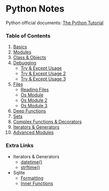 # Python Notes

Python official documents: [The Python Tutorial](https://docs.python.org/3/tutorial/index.html)
<br/>

### Table of Contents

1. [Basics](https://github.com/hasanalpdoyduk/python_notes/tree/main/basics)
2. [Modules](https://github.com/hasanalpdoyduk/python_notes/tree/main/modules)
3. [Class & Objects](https://github.com/hasanalpdoyduk/python_notes/tree/main/class_objects)
4. [Debugging](https://github.com/hasanalpdoyduk/python_notes/tree/main/debugging)
    - [Try & Except Usage](https://github.com/hasanalpdoyduk/python_notes/blob/main/debugging/try_except.png)
    - [Try & Except Usage 2](https://github.com/hasanalpdoyduk/python_notes/blob/main/debugging/try_except2.png)
    - [Try & Except Usage 3](https://github.com/hasanalpdoyduk/python_notes/blob/main/debugging/try_except3.png)
5. [Files](https://github.com/hasanalpdoyduk/python_notes/tree/main/files)
    - [Reading Files](https://github.com/hasanalpdoyduk/python_notes/blob/main/files/reading_files.png)
    - [Os Module](https://github.com/hasanalpdoyduk/python_notes/blob/main/files/os_module.png)
    - [Os Module 2](https://github.com/hasanalpdoyduk/python_notes/blob/main/files/os_module2.png)
    - [Os Module 3](https://github.com/hasanalpdoyduk/python_notes/blob/main/files/os_module3.png)
6. [Deep Functions](https://github.com/hasanalpdoyduk/python_notes/tree/main/deep_functions)
7. [Sets](https://github.com/hasanalpdoyduk/python_notes/tree/main/sets)
8. [Complex Functions & Decorators](https://github.com/hasanalpdoyduk/python_notes/tree/main/complex_functions_decorators)
9. [Iterators & Generators](https://github.com/hasanalpdoyduk/python_notes/tree/main/iterators_generators)
10. [Advanced Modules](https://github.com/hasanalpdoyduk/python_notes/tree/main/advanced_modules)

### Extra Links

- Iterators & Generators
    - [datetime()](https://docs.python.org/2/library/datetime.html)
    - [strftime()](https://docs.python.org/2/library/time.html)
- Sqlite
    - [Formatting](https://pyformat.info/)
    - [Inner Functions](https://vikikod.com/detail/121/pythonda-gomulu-fonksiyonlar)
